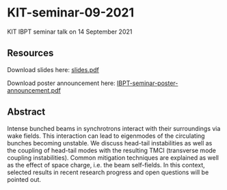 # KIT-seminar-09-2021
KIT IBPT seminar talk on 14 September 2021

## Resources
Download slides here: [slides.pdf](https://github.com/aoeftiger/KIT-seminar-09-2021/raw/main/slides.pdf)

Download poster announcement here: [IBPT-seminar-poster-announcement.pdf](https://github.com/aoeftiger/KIT-seminar-09-2021/raw/main/IBPT-seminar-poster-announcement.pdf)

## Abstract
Intense bunched beams in synchrotrons interact with their surroundings via wake fields. This interaction can lead to eigenmodes of the circulating bunches becoming unstable. We discuss head-tail instabilities as well as the coupling of head-tail modes with the resulting TMCI (transverse mode coupling instabilities). Common mitigation techniques are explained as well as the effect of space charge, i.e. the beam self-fields. In this context, selected results in recent research progress and open questions will be pointed out.

